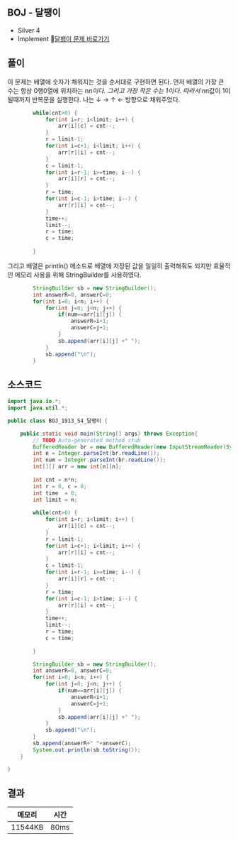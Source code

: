 ## BOJ - 달팽이 
- Silver 4 
- Implement 
🔗[달팽이 문제 바로가기](https://www.acmicpc.net/problem/1913)



## 풀이

이 문제는 배열에 숫자가 채워지는 것을 순서대로 구현하면 된다.
먼저 배열의 가장 큰 수는 항상 0행0열에 위치하는 n*n이다. 그리고 가장 작은 수는 1이다.
따라서 n*n값이 1이 될때까지 반복문을 실행한다.
나는 ↓ → ↑ ← 방향으로 채워주었다.

~~~JAVA
		while(cnt>0) {
			for(int i=r; i<limit; i++) {
				arr[i][c] = cnt--;
			}
			r = limit-1;
			for(int i=c+1; i<limit; i++) {
				arr[r][i] = cnt--;
			}
			c = limit-1;
			for(int i=r-1; i>=time; i--) {
				arr[i][r] = cnt--;
			}
			r = time;
			for(int i=c-1; i>time; i--) {
				arr[r][i] = cnt--;
			}
			time++;
			limit--;
			r = time;
			c = time;
			
		}
~~~

그리고 배열은 println() 메소드로 배열에 저장된 값을 일일히 출력해줘도 되지만 효율적인 메모리 사용을 위해 StringBuilder를 사용하였다.

~~~java
		StringBuilder sb = new StringBuilder();
		int answerR=0, answerC=0;
		for(int i=0; i<n; i++) {
			for(int j=0; j<n; j++) {
				if(num==arr[i][j]) {
					answerR=i+1;
					answerC=j+1;
				}
				sb.append(arr[i][j] +" ");
			}
			sb.append("\n");
		}
~~~


## 소스코드
~~~java
import java.io.*;
import java.util.*;

public class BOJ_1913_S4_달팽이 {

	public static void main(String[] args) throws Exception{
		// TODO Auto-generated method stub
		BufferedReader br = new BufferedReader(new InputStreamReader(System.in));
		int n = Integer.parseInt(br.readLine());
		int num = Integer.parseInt(br.readLine());
		int[][] arr = new int[n][n];
		
		int cnt = n*n;
		int r = 0, c = 0;
		int time  = 0;
		int limit = n;
		
		while(cnt>0) {
			for(int i=r; i<limit; i++) {
				arr[i][c] = cnt--;
			}
			r = limit-1;
			for(int i=c+1; i<limit; i++) {
				arr[r][i] = cnt--;
			}
			c = limit-1;
			for(int i=r-1; i>=time; i--) {
				arr[i][r] = cnt--;
			}
			r = time;
			for(int i=c-1; i>time; i--) {
				arr[r][i] = cnt--;
			}
			time++;
			limit--;
			r = time;
			c = time;
			
		}

		StringBuilder sb = new StringBuilder();
		int answerR=0, answerC=0;
		for(int i=0; i<n; i++) {
			for(int j=0; j<n; j++) {
				if(num==arr[i][j]) {
					answerR=i+1;
					answerC=j+1;
				}
				sb.append(arr[i][j] +" ");
			}
			sb.append("\n");
		}
		sb.append(answerR+" "+answerC);
		System.out.println(sb.toString());
	}

}
~~~

## 결과 

| 메모리  | 시간 |
|----|----|
|11544KB	|80ms|